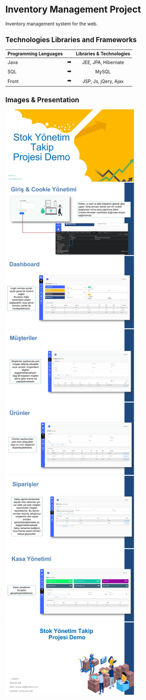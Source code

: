 # Inventory Management Project
Inventory management system for the web.

## Technologies Libraries and Frameworks

| Programming Languages |  | Libraries & Technologies |
| ------------- |:-------------:|:-------------:|
| Java | :arrow_right: | JEE, JPA, Hibernate |
| SQL | :arrow_right: | MySQL |
| Front | :arrow_right: | JSP, Js, jQery, Ajax |


## Images & Presentation

<p>
<a href="https://github.com/Rezzansk/Inventory-Management-System/blob/main/images/Rezzan_Isik_Depo_Project_Sunum-page-1.jpg" target="_blank">
<img src="https://github.com/Rezzansk/Inventory-Management-System/blob/main/images/Rezzan_Isik_Depo_Project_Sunum-page-1.jpg" width="400" style="max-width:100%;"></a>
<a href="https://github.com/Rezzansk/Inventory-Management-System/blob/main/images/Rezzan_Isik_Depo_Project_Sunum-page-2.jpg" target="_blank">
<img src="https://github.com/Rezzansk/Inventory-Management-System/blob/main/images/Rezzan_Isik_Depo_Project_Sunum-page-2.jpg" width="400" style="max-width:100%;"></a>
<a href="https://github.com/Rezzansk/Inventory-Management-System/blob/main/images/Rezzan_Isik_Depo_Project_Sunum-page-3.jpg" target="_blank">
<img src="https://github.com/Rezzansk/Inventory-Management-System/blob/main/images/Rezzan_Isik_Depo_Project_Sunum-page-3.jpg" width="400" style="max-width:100%;"></a>
<a href="https://github.com/Rezzansk/Inventory-Management-System/blob/main/images/Rezzan_Isik_Depo_Project_Sunum-page-4.jpg" target="_blank">
<img src="https://github.com/Rezzansk/Inventory-Management-System/blob/main/images/Rezzan_Isik_Depo_Project_Sunum-page-4.jpg" width="400" style="max-width:100%;"></a>
<a href="https://github.com/Rezzansk/Inventory-Management-System/blob/main/images/Rezzan_Isik_Depo_Project_Sunum-page-5.jpg" target="_blank">
<img src="https://github.com/Rezzansk/Inventory-Management-System/blob/main/images/Rezzan_Isik_Depo_Project_Sunum-page-5.jpg" width="400" style="max-width:100%;"></a>
<a href="https://github.com/Rezzansk/Inventory-Management-System/blob/main/images/Rezzan_Isik_Depo_Project_Sunum-page-6.jpg" target="_blank">
<img src="https://github.com/Rezzansk/Inventory-Management-System/blob/main/images/Rezzan_Isik_Depo_Project_Sunum-page-6.jpg" width="400" style="max-width:100%;"></a>
<a href="https://github.com/Rezzansk/Inventory-Management-System/blob/main/images/Rezzan_Isik_Depo_Project_Sunum-page-7.jpg" target="_blank">
<img src="https://github.com/Rezzansk/Inventory-Management-System/blob/main/images/Rezzan_Isik_Depo_Project_Sunum-page-7.jpg" width="400" style="max-width:100%;"></a>
<a href="https://github.com/Rezzansk/Inventory-Management-System/blob/main/images/Rezzan_Isik_Depo_Project_Sunum-page-8.jpg" target="_blank">
<img src="https://github.com/Rezzansk/Inventory-Management-System/blob/main/images/Rezzan_Isik_Depo_Project_Sunum-page-8.jpg" width="400" style="max-width:100%;"></a>
</p>
